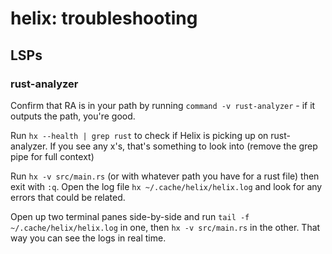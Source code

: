 # helix: troubleshooting

## LSPs

### rust-analyzer

Confirm that RA is in your path by running `command -v rust-analyzer` - if it 
outputs the path, you're good.

Run `hx --health | grep rust` to check if Helix is picking up on rust-analyzer. 
If you see any x's, that's something to look into (remove the grep pipe for 
full context)

Run `hx -v src/main.rs` (or with whatever path you have for a rust file) then 
exit with `:q`. Open the log file `hx ~/.cache/helix/helix.log` and look for 
any errors that could be related.

Open up two terminal panes side-by-side and run `tail -f ~/.cache/helix/helix.log`
in one, then `hx -v src/main.rs` in the other. That way you can see the logs 
in real time.
